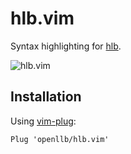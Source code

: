 hlb.vim
=======

Syntax highlighting for [hlb](https://github.com/openllb/hlb).

![hlb.vim](https://user-images.githubusercontent.com/6493975/72187650-1c935d80-33ad-11ea-8aa4-a508501e243a.png)

Installation
------------

Using [vim-plug](https://github.com/junegunn/vim-plug):

```vim
Plug 'openllb/hlb.vim'
```
